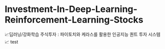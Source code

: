 # Investment-In-Deep-Learning-Reinforcement-Learning-Stocks
📈딥러닝/강화학습 주식투자 : 파이토치와 케라스를 활용한 인공지능 퀀트 투자 시스템📈
test